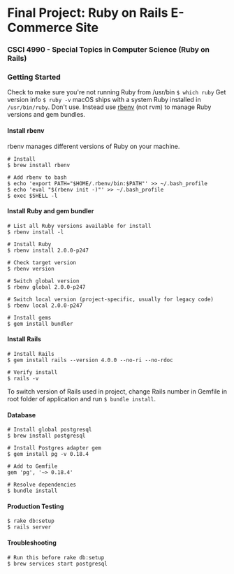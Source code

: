 # Final Project: Ruby on Rails E-Commerce Site
### CSCI 4990 - Special Topics in Computer Science (Ruby on Rails) 

### Getting Started
Check to make sure you're not running Ruby from /usr/bin  `$ which ruby`
Get version info  `$ ruby -v`
macOS ships with a system Ruby installed in `/usr/bin/ruby`. Don't use. Instead use [rbenv](https://github.com/rbenv/rbenv#installing-ruby-versions) (not rvm) to manage Ruby versions and gem bundles.

#### Install rbenv
rbenv manages different versions of Ruby on your machine.
```
# Install
$ brew install rbenv

# Add rbenv to bash
$ echo 'export PATH="$HOME/.rbenv/bin:$PATH"' >> ~/.bash_profile
$ echo 'eval "$(rbenv init -)"' >> ~/.bash_profile
$ exec $SHELL -l
```
#### Install Ruby and gem bundler
```
# List all Ruby versions available for install
$ rbenv install -l

# Install Ruby
$ rbenv install 2.0.0-p247

# Check target version
$ rbenv version

# Switch global version
$ rbenv global 2.0.0-p247

# Switch local version (project-specific, usually for legacy code)
$ rbenv local 2.0.0-p247

# Install gems
$ gem install bundler
```
#### Install Rails
```
# Install Rails
$ gem install rails --version 4.0.0 --no-ri --no-rdoc

# Verify install
$ rails -v
```
To switch version of Rails used in project, change Rails number in Gemfile in root folder of application and run `$ bundle install`.

#### Database
```
# Install global postgresql
$ brew install postgresql

# Install Postgres adapter gem
$ gem install pg -v 0.18.4

# Add to Gemfile
gem 'pg', '~> 0.18.4'

# Resolve dependencies
$ bundle install
```
#### Production Testing
```
$ rake db:setup
$ rails server

```
#### Troubleshooting
```
# Run this before rake db:setup
$ brew services start postgresql
```

